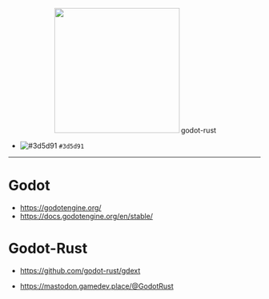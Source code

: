 <p align="center">
  <img width=250px src="https://godotengine.org/assets/logo_dark.svg" hspace="3"/>godot-rust
</p>

- ![#3d5d91](https://godotengine.org/assets/logo_dark.svg) `#3d5d91` 

<hr>

# Godot

- https://godotengine.org/
- https://docs.godotengine.org/en/stable/


# Godot-Rust 

- https://github.com/godot-rust/gdext

- https://mastodon.gamedev.place/@GodotRust
